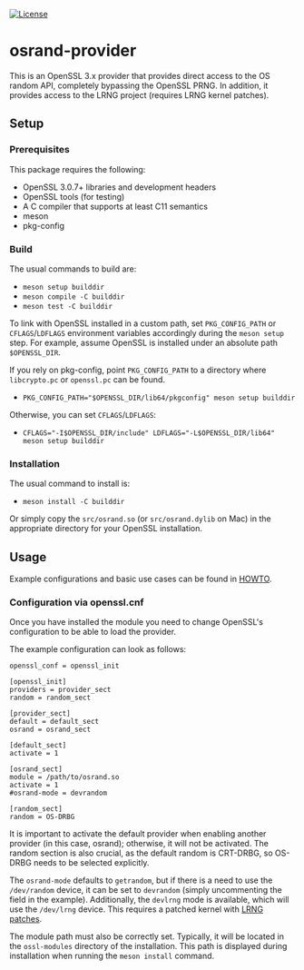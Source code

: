 [![License](https://img.shields.io/badge/License-Apache_2.0-blue.svg)](https://opensource.org/licenses/Apache-2.0)

# osrand-provider

This is an OpenSSL 3.x provider that provides direct access to the OS random
API, completely bypassing the OpenSSL PRNG. In addition, it provides access
to the LRNG project (requires LRNG kernel patches).

## Setup

### Prerequisites

This package requires the following:
- OpenSSL 3.0.7+ libraries and development headers
- OpenSSL tools (for testing)
- A C compiler that supports at least C11 semantics
- meson
- pkg-config

### Build

The usual commands to build are:
- `meson setup builddir`
- `meson compile -C builddir`
- `meson test -C builddir`

To link with OpenSSL installed in a custom path, set
`PKG_CONFIG_PATH` or `CFLAGS`/`LDFLAGS` environment variables accordingly
during the `meson setup` step. For example, assume OpenSSL is installed
under an absolute path `$OPENSSL_DIR`.

If you rely on pkg-config, point `PKG_CONFIG_PATH` to a directory
where `libcrypto.pc` or `openssl.pc` can be found.

- `PKG_CONFIG_PATH="$OPENSSL_DIR/lib64/pkgconfig" meson setup builddir`

Otherwise, you can set `CFLAGS`/`LDFLAGS`:

- `CFLAGS="-I$OPENSSL_DIR/include" LDFLAGS="-L$OPENSSL_DIR/lib64" meson setup builddir`

### Installation

The usual command to install is:

- `meson install -C builddir`

Or simply copy the `src/osrand.so` (or `src/osrand.dylib` on Mac) in the
appropriate directory for your OpenSSL installation.

## Usage

Example configurations and basic use cases can be found in [HOWTO](HOWTO.md).

### Configuration via openssl.cnf

Once you have installed the module you need to change OpenSSL's configuration to
be able to load the provider.

The example configuration can look as follows:

```
openssl_conf = openssl_init

[openssl_init]
providers = provider_sect
random = random_sect

[provider_sect]
default = default_sect
osrand = osrand_sect

[default_sect]
activate = 1

[osrand_sect]
module = /path/to/osrand.so
activate = 1
#osrand-mode = devrandom

[random_sect]
random = OS-DRBG
```

It is important to activate the default provider when enabling another provider
(in this case, osrand); otherwise, it will not be activated. The random section
is also crucial, as the default random is CRT-DRBG, so OS-DRBG needs to be
selected explicitly.

The `osrand-mode` defaults to `getrandom`, but if there is a need to
use the `/dev/random` device, it can be set to `devrandom` (simply uncommenting
the field in the example). Additionally, the `devlrng` mode is available,
which will use the `/dev/lrng` device. This requires a patched kernel with
[LRNG patches](https://github.com/smuellerDD/lrng).

The module path must also be correctly set. Typically, it will be
located in the `ossl-modules` directory of the installation. This path is
displayed during installation when running the `meson install` command.
